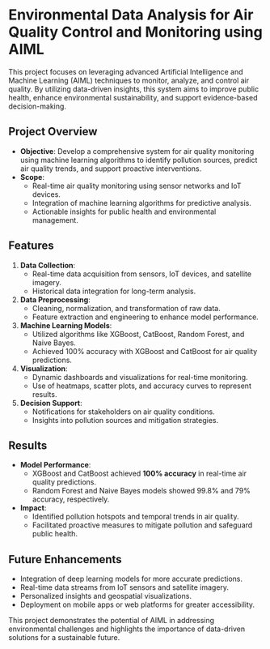 # Environmental Data Analysis for Air Quality Control and Monitoring using AIML

This project focuses on leveraging advanced Artificial Intelligence and Machine Learning (AIML) techniques to monitor, analyze, and control air quality. By utilizing data-driven insights, this system aims to improve public health, enhance environmental sustainability, and support evidence-based decision-making.

## Project Overview
- **Objective**: Develop a comprehensive system for air quality monitoring using machine learning algorithms to identify pollution sources, predict air quality trends, and support proactive interventions.
- **Scope**:
  - Real-time air quality monitoring using sensor networks and IoT devices.
  - Integration of machine learning algorithms for predictive analysis.
  - Actionable insights for public health and environmental management.

## Features
1. **Data Collection**: 
   - Real-time data acquisition from sensors, IoT devices, and satellite imagery.
   - Historical data integration for long-term analysis.
2. **Data Preprocessing**:
   - Cleaning, normalization, and transformation of raw data.
   - Feature extraction and engineering to enhance model performance.
3. **Machine Learning Models**:
   - Utilized algorithms like XGBoost, CatBoost, Random Forest, and Naive Bayes.
   - Achieved 100% accuracy with XGBoost and CatBoost for air quality predictions.
4. **Visualization**:
   - Dynamic dashboards and visualizations for real-time monitoring.
   - Use of heatmaps, scatter plots, and accuracy curves to represent results.
5. **Decision Support**:
   - Notifications for stakeholders on air quality conditions.
   - Insights into pollution sources and mitigation strategies.

## Results
- **Model Performance**:
  - XGBoost and CatBoost achieved **100% accuracy** in real-time air quality predictions.
  - Random Forest and Naive Bayes models showed 99.8% and 79% accuracy, respectively.
- **Impact**:
  - Identified pollution hotspots and temporal trends in air quality.
  - Facilitated proactive measures to mitigate pollution and safeguard public health.

## Future Enhancements
- Integration of deep learning models for more accurate predictions.
- Real-time data streams from IoT sensors and satellite imagery.
- Personalized insights and geospatial visualizations.
- Deployment on mobile apps or web platforms for greater accessibility.

This project demonstrates the potential of AIML in addressing environmental challenges and highlights the importance of data-driven solutions for a sustainable future.
